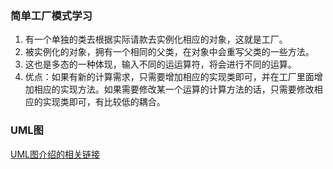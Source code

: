### 简单工厂模式学习
1. 有一个单独的类去根据实际请款去实例化相应的对象，这就是工厂。
2. 被实例化的对象，拥有一个相同的父类，在对象中会重写父类的一些方法。
3. 这也是多态的一种体现，输入不同的运运算符，将会进行不同的运算。
4. 优点：如果有新的计算需求，只需要增加相应的实现类即可，并在工厂里面增加相应的实现方法。如果需要修改某一个运算的计算方法的话，只需要修改相应的实现类即可，有比较低的耦合。
### UML图
[UML图介绍的相关链接](http://images.cnitblog.com/blog/446887/201311/02124240-0c4a4b182338447eb34a1971eb1ed115.png)